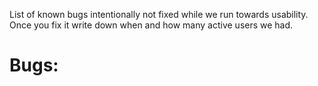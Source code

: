 List of known bugs intentionally not fixed while we run towards usability. Once you fix it write down when and how many active users we had.

# Bugs:

